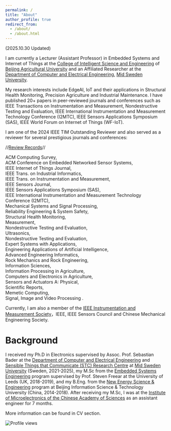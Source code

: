 ```yaml
---
permalink: /
title: "About"
author_profile: true
redirect_from: 
  - /about/
  - /about.html
---
```

(2025.10.30 Updated)

I am currently a Lecturer (Assistant Professor) in Embedded Systems and Internet of Things at the [College of Intelligent Science and Engineering](https://en.bua.edu.cn/Colleges___Faculties/College_of_Intelligent_Science_and_Engineering.htm) of [Beijing Agricultural University](https://en.bua.edu.cn/) and an Affiliated Researcher at the [Department of Computer and Electrical Engineering](https://www.miun.se/en/meet-mid-sweden-university/Organisation/departments/det/), [Mid Sweden University](https://www.miun.se/en/).

My research interests include EdgeAI, IoT and their applications in Structural Health Monitoring, Precision Agriculture and Industrial Maintenance.  I have published 20+ papers in peer-reviewed journals and conferences such as IEEE Transactions on Instrumentation and Measurement, Nondestructive Testing and Evaluation, IEEE International Instrumentation and Measurement Technology Conference (I2MTC), IEEE Sensors Applications Symposium (SAS), IEEE World Forum on Internet of Things (WF-IoT). 

I am one of the 2024 IEEE TIM Outstanding Reviewer and also served as a reviewer for several prestigious journals and conferences:

//[Review Records](https://www.webofscience.com/wos/author/record/KHC-7517-2024)//

ACM Computing Survey, <br>
ACM Conference on Embedded Networked Sensor Systems, <br>
IEEE Internet of Things Journal,  <br>
IEEE Trans. on Industrial Informatics,  <br>
IEEE Trans. on Instrumentation and Measurement,  <br>
IEEE Sensors Journal,  <br>
IEEE Sensors Applications Symposium (SAS), <br>
IEEE International Instrumentation and Measurement Technology Conference (I2MTC), <br>
Mechanical Systems and Signal Processing,  <br>
Reliability Engineering & System Safety,  <br>
Structural Health Monitoring,  <br>
Measurement,  <br>
Nondestructive Testing and Evaluation,  <br>
Ultrasonics, <br>
Nondestructive Testing and Evaluation,   <br>
Expert Systems with Applications,  <br>
Engineering Applications of Artificial Intelligence,  <br>
Advanced Engineering Informatics,  <br>
Rock Mechanics and Rock Engineering,  <br>
Information Sciences,  <br>
Information Processing in Agriculture,  <br>
Computers and Electronics in Agriculture,  <br>
Sensors and Actuators A: Physical, <br>
Scientific Reports, <br>
Memetic Computing, <br>
Signal, Image and Video Processing
.

Currently, I am also a member of the [IEEE Instrumentation and Measurement Society](https://ieee-ims.org/)，IEEE, IEEE Sensors Council and Chinese Mechanical Engineering Society.

Background
======
I received my Ph.D in Electronics supervised by Assoc. Prof. Sebastian Bader at the 
[Department of Computer and Electrical Engineering](https://www.miun.se/en/meet-mid-sweden-university/Organisation/departments/det/) and [Sensible Things that Communicate (STC) Research Centre](https://www.miun.se/en/Research/research-centers/stc/) at [Mid Sweden University](https://www.miun.se/en/) (Sweden, 2021-2025), my M.Sc from the [Embedded Systems Engineering](https://courses.leeds.ac.uk/f310/embedded-systems-engineering-msc-eng-) program supervised by Prof. Steven Freear at the University of Leeds (UK, 2018-2019), and my B.Eng. from the [New Energy Science & Engineering](https://www.bistu.edu.cn/jyjx/bks/bkzy/202309/W020230920631589846740.doc) program at Beijing Information Science & Technology University (China, 2014-2018). After receiving my M.Sc, I was at the [Institute of Microelectronics of the Chinese Academy of Sciences](http://www.ime.cas.cn/) as an assistant engineer for 7 months.

More information can be found in CV section.

![Profile views](https://komarev.com/ghpvc/?username=YuxuanZhang-96&color=blue)
